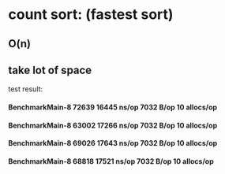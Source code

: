 # count sort: (fastest sort)

## O(n)
## take lot of space


test result:

#### BenchmarkMain-8   	   72639	     16445 ns/op	    7032 B/op	      10 allocs/op
#### BenchmarkMain-8   	   63002	     17266 ns/op	    7032 B/op	      10 allocs/op
#### BenchmarkMain-8   	   69026	     17643 ns/op	    7032 B/op	      10 allocs/op
#### BenchmarkMain-8   	   68818	     17521 ns/op	    7032 B/op	      10 allocs/op
